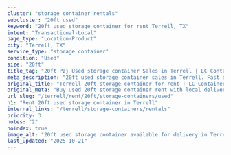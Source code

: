 ```yaml
---
cluster: "storage container rentals"
subcluster: "20ft used"
keyword: "20ft used storage container for rent Terrell, TX"
intent: "Transactional-Local"
page_type: "Location-Product"
city: "Terrell, TX"
service_type: "storage container"
condition: "Used"
size: "20ft"
title_tag: "20ft Pzj Used storage container Sales in Terrell | LC Container"
meta_description: "20ft used storage container sales in Terrell. Fast delivery, competitive pricing. Serving storage containers area. Quote ID: Q24. Call (214) 524-4168 for your free quote today."
original_title: "Terrell 20ft storage container for rent | LC Container"
original_meta: "Buy used 20ft storage container rent with local delivery in Terrell, TX. LC Container — local Since 2003. Request a fast quote today."
url_slug: "/terrell/rent/20ft/storage-containers/used"
h1: "Rent 20ft used storage container in Terrell"
internal_links: "/terrell/storage-containers/rentals"
priority: 3
notes: "2"
noindex: true
image_alt: "20ft used storage container available for delivery in Terrell"
last_updated: "2025-10-21"
---
```


<!-- TODO: Add unique city/inventory copy, images, and internal links here. -->
